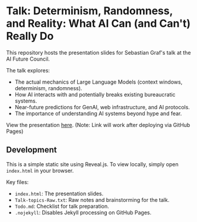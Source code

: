 # Talk: Determinism, Randomness, and Reality: What AI Can (and Can't) Really Do

This repository hosts the presentation slides for Sebastian Graf's talk at the AI Future Council.

The talk explores:
*   The actual mechanics of Large Language Models (context windows, determinism, randomness).
*   How AI interacts with and potentially breaks existing bureaucratic systems.
*   Near-future predictions for GenAI, web infrastructure, and AI protocols.
*   The importance of understanding AI systems beyond hype and fear.

View the presentation [here](https://sebk4c.github.io/April-15th-2025/). (Note: Link will work after deploying via GitHub Pages)

## Development

This is a simple static site using Reveal.js. To view locally, simply open `index.html` in your browser.

Key files:
*   `index.html`: The presentation slides.
*   `Talk-topics-Raw.txt`: Raw notes and brainstorming for the talk.
*   `Todo.md`: Checklist for talk preparation.
*   `.nojekyll`: Disables Jekyll processing on GitHub Pages.
